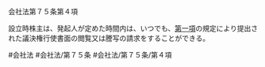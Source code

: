 会社法第７５条第４項

設立時株主は、発起人が定めた時間内は、いつでも、[第一項](会社法＿＿＿＿第７５条第１項)の規定により提出された議決権行使書面の閲覧又は謄写の請求をすることができる。

#会社法
#会社法/第７５条
#会社法/第７５条/第４項
